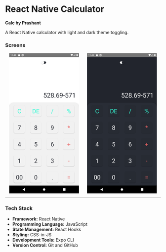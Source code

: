 # React Native Calculator  
**Calc by Prashant**

A React Native calculator with light and dark theme toggling.

### Screens

<div style="display: flex; justify-content: space-around; align-items: center;">
  <img src="https://github.com/PrashantDesale2004/Reactive-Nativ-Calculator/blob/main/assets/images/Screenshot-1.png?raw=true" alt="Light Theme" width="45%" />
  <img src="https://github.com/PrashantDesale2004/Reactive-Nativ-Calculator/blob/main/assets/images/Screenshot.png?raw=true" alt="Dark Theme" width="45%" />
</div>

---

### Tech Stack

- **Framework:** React Native  
- **Programming Language:** JavaScript  
- **State Management:** React Hooks  
- **Styling:** CSS-in-JS  
- **Development Tools:** Expo CLI  
- **Version Control:** Git and GitHub  
